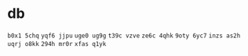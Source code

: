 # db
`b0x1 5chq`
`yqf6 jjpu`
`uge0 ug9g`
`t39c vzve`
`ze6c 4qhk`
`9oty 6yc7`
`inzs as2h`
`uqrj o8kk`
`294h mr0r`
`xfas q1yk`
